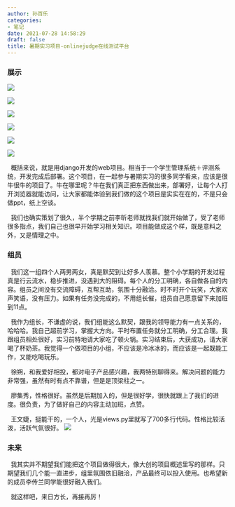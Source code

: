 ```yaml
---
author: 孙百乐
categories:
- 笔记
date: 2021-07-28 14:58:29
draft: false
title: 暑期实习项目-onlinejudge在线测试平台
---
```


### 展示

![](https://myblog-1257298572.cos.ap-shanghai.myqcloud.com/mypic/wp-content/uploads/2021/07/QQ截图20210727201920.png)

![](https://myblog-1257298572.cos.ap-shanghai.myqcloud.com/mypic/wp-content/uploads/2021/07/WGWBNRA0LF39BW8QX_2BB7.png)

![](https://myblog-1257298572.cos.ap-shanghai.myqcloud.com/mypic/wp-content/uploads/2021/07/aiplatform.xyz_2021_-486x1024.png)

![](https://myblog-1257298572.cos.ap-shanghai.myqcloud.com/mypic/wp-content/uploads/2021/07/aiplatform.xyz_2021_onlinejudge_list_problems__course_idall-1024x824.png)

![](https://myblog-1257298572.cos.ap-shanghai.myqcloud.com/mypic/wp-content/uploads/2021/07/aiplatform.xyz_2021_visualization_ranking_-993x1024.png)

![](https://myblog-1257298572.cos.ap-shanghai.myqcloud.com/mypic/wp-content/uploads/2021/07/判题流程.png)

  概括来说，就是用django开发的web项目。相当于一个学生管理系统＋评测系统，开发完成后部署。这个项目，在一起参与暑期实习的很多同学看来，应该是很牛很牛的项目了。牛在哪里呢？牛在我们真正把东西做出来，部署好，让每个人打开浏览器就能访问，让大家都能体验到我们做的这个项目是实实在在的，不是只会做ppt，纸上空谈。

  我们也确实策划了很久，半个学期之前李昕老师就找我们就开始做了，受了老师很多指点，我们自己也很早开始学习相关知识。项目能做成这个样，既是意料之外，又是情理之中。

### 组员

  我们这一组四个人两男两女，真是默契到让好多人羡慕。整个小学期的开发过程真是行云流水，稳步推进，没遇到大的阻碍。每个人的分工明确，各自做各自的内容。组员之间没有交流障碍，互帮互助，氛围十分融洽。时不时开个玩笑，大家欢声笑语，没有压力。如果有任务没完成的，不用组长催，组员自己愿意留下来加班到11点。

  我作为组长，不谦虚的说，我们组能这么默契，跟我的领导能力有一点关系的，哈哈哈。我自己超前学习，掌握大方向。平时布置任务就分工明确，分工合理。我跟组员相处很好，实习前特地请大家吃了顿火锅。实习结束后，大获成功，请大家喝了杯奶茶。我觉得一个做项目的小组，不应该是冷冰冰的，而应该是一起既能工作，又能吃喝玩乐。

  徐朔，和我爱好相投，都对电子产品感兴趣，我两特别聊得来。解决问题的能力非常强，虽然有时有点不靠谱，但是是顶梁柱之一。

  廖集秀，性格很好。虽然是后期加入的，但是很好学，很快就跟上了我们的进度。很负责，为了做好自己的内容主动加班，点赞。

  王文婕，挺能干的，一个人，光是views.py里就写了700多行代码。性格比较活泼，活跃气氛很好。 ![](https://myblog-1257298572.cos.ap-shanghai.myqcloud.com/mypic/wp-content/uploads/2021/07/together-300x225.jpg)

### 未来

  我其实并不期望我们能把这个项目做得很大，像大创的项目概述里写的那样。只期望我们几个能一直进步，组里氛围依旧融洽，产品最终可以投入使用。也希望新的成员李传兰同学能很好融入我们。

  就这样吧，来日方长，再接再厉！
